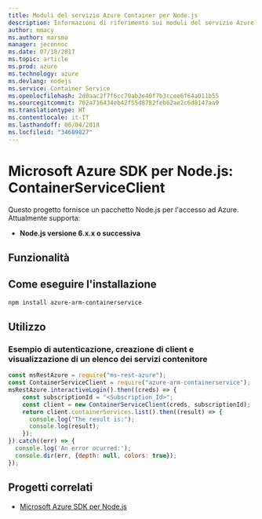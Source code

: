 ```yaml
---
title: Moduli del servizio Azure Container per Node.js
description: Informazioni di riferimento sui moduli del servizio Azure Container per Node.js
author: mmacy
ms.author: marsma
manager: jeconnoc
ms.date: 07/18/2017
ms.topic: article
ms.prod: azure
ms.technology: azure
ms.devlang: nodejs
ms.service: Container Service
ms.openlocfilehash: 2d0aac2f7f6cc70ab3e40f7b3ccee6f64a011b55
ms.sourcegitcommit: 702a716434eb42f55d8782feb62ae2c6d8147aa9
ms.translationtype: HT
ms.contentlocale: it-IT
ms.lasthandoff: 06/04/2018
ms.locfileid: "34689827"
---
```

# <a name="microsoft-azure-sdk-for-nodejs---containerserviceclient"></a>Microsoft Azure SDK per Node.js: ContainerServiceClient
Questo progetto fornisce un pacchetto Node.js per l'accesso ad Azure. Attualmente supporta:
- **Node.js versione 6.x.x o successiva**

## <a name="features"></a>Funzionalità


## <a name="how-to-install"></a>Come eseguire l'installazione

```bash
npm install azure-arm-containerservice
```

## <a name="how-to-use"></a>Utilizzo

### <a name="authentication-client-creation-and-list-containerservices-as-an-example"></a>Esempio di autenticazione, creazione di client e visualizzazione di un elenco dei servizi contenitore

```javascript
const msRestAzure = require("ms-rest-azure");
const ContainerServiceClient = require("azure-arm-containerservice");
msRestAzure.interactiveLogin().then((creds) => {
    const subscriptionId = "<Subscription_Id>";
    const client = new ContainerServiceClient(creds, subscriptionId);
    return client.containerServices.list().then((result) => {
      console.log("The result is:");
      console.log(result);
    });
}).catch((err) => {
  console.log('An error ocurred:');
  console.dir(err, {depth: null, colors: true});
});
```

## <a name="related-projects"></a>Progetti correlati

- [Microsoft Azure SDK per Node.js](https://github.com/Azure/azure-sdk-for-node)